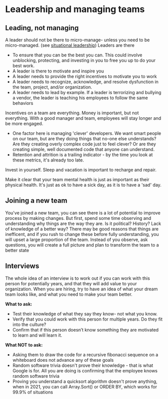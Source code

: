 # Leadership and managing teams

## Leading, not managing

A leader should not be there to micro-manage- unless you need to be micro-managed. (see [situational leadership](https://en.wikipedia.org/wiki/Situational_leadership_theory))
Leaders are there
- To ensure that you can be the best you can. This could involve unblocking, protecting, and investing in you to free you up to do your best work. 
- A leader is there to motivate and inspire you
- A leader needs to provide the right incentives to motivate you to work
- A leader needs to recognize, acknowledge, and resolve dysfunction in the team, project, and/or organization. 
- A leader needs to lead by example. If a leader is terrorizing and bullying a vendor, the leader is teaching his employees to follow the same behaviors

Incentives on a team are everything. Money is important, but not everything. With a good manager and team, employees will stay longer and be more engaged. 
- One factor here is managing 'clever' developers. We want smart people on our team, but are they doing things that no-one else understands? Are they creating overly complex code just to feel clever? Or are they creating simple, well documented code that anyone can understand.
- Retention and attrition is a trailing indicator - by the time you look at these metrics, it's already too late.

Invest in yourself. Sleep and vacation is important to recharge and repair. 

Make it clear that your team mental health is just as important as their physical health. It's just as ok to have a sick day, as it is to have a 'sad' day. 

## Joining a new team

You've joined a new team, you can see there is a lot of potential to improve process by making changes. But first, spend some time observing and understanding why things are the way they are. Is it political? History? Lack of knowledge of a better way? There may be good reasons that things are inefficent, and if you rush to change these before fully understanding, you will upset a large proportion of the team. Instead of you observe, ask questions, you will create a full picture and plan to transform the team to a better state

## Interviews

The whole idea of an interview is to work out if you can work with this person for potentially years, and that they will add value to your organization. When you are hiring, try to have an idea of what your dream team looks like, and what you need to make your team better.

**What to ask:**
- Test their knowledge of what they say they know- not what you know. 
- Verify that you could work with this person for multiple years. Do they fit into the culture? 
- Confirm that if this person doesn’t know something they are motivated to learn and will learn it.

**What NOT to ask:**
- Asking them to draw the code for a recursive fibonacci sequence on a whiteboard does not advance any of these goals
- Random software trivia doesn't prove their knowledge - that is what Google is for. All you are doing is confirming that the employee knows random software trivia
- Proving you understand a quicksort algorithm doesn't prove anything, when in 2021, you can call Array.Sort() or ORDER BY, which works for 99.9% of situations

